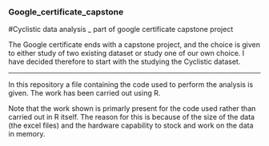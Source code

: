 ### Google_certificate_capstone
#Cyclistic data analysis _ part of google certificate capstone project 

The Google certificate ends with a capstone project, and the choice is given to either study of two existing dataset or study one of our own choice. 
I have decided therefore to start with the studying the Cyclistic dataset. 

---------------------------------------------------------------------------------------------------------------------------------------------------------

In this repository a file containing the code used to perform the analysis is given.
The work has been carried out using R. 

Note that the work shown is primarly present for the code used rather than carried out in R itself. 
The reason for this is because of the size of the data (the excel files) and the hardware capability to stock and work on the data in memory. 


